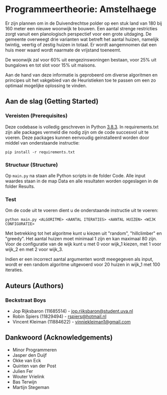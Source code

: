 # Programmeertheorie: Amstelhaege

Er zijn plannen om in de Duivendrechtse polder op een stuk land van 180 bij 160 meter een nieuwe woonwijk te bouwen. Een aantal strenge restricties zorgt vanuit een planologisch perspectief voor een grote uitdaging. De gemeente overweegt drie varianten wat betreft het aantal huizen, namelijk twintig, veertig of zestig huizen in totaal. Er wordt aangemnomen dat een huis meer waard wordt naarmate de vrijstand toeneemt.

De woonwijk zal voor 60% uit eengezinswoningen bestaan, voor 25% uit bungalows en tot slot voor 15% uit maisons.

Aan de hand van deze informatie is geprobeerd om diverse algoritmen en principes uit het vakgebied van de Heuristieken toe te passen om een zo optimaal mogelijke oplossing te vinden.

## Aan de slag (Getting Started)

### Vereisten (Prerequisites)

Deze codebase is volledig geschreven in Python [3.8.3](https://www.python.org/downloads/). In requirements.txt zijn alle packages vermeld die nodig zijn om de code succesvol uit te voeren. Deze packages kunnen eenvoudig geinstalleerd worden door middel van onderstaande instructie:

```
pip install -r requirements.txt
```

### Structuur (Structure)

Op `main.py` na staan alle Python scripts in de folder Code. Alle input waardes staan in de map Data en alle resultaten worden opgeslagen in de folder Results.

### Test

Om de code uit te voeren dient u de onderstaande instructie uit te voeren:

```
python main.py <ALGORITME> <AANTAL ITERATIES> <AANTAL HUIZEN> <WIJK CONFIGURATIE>
```

Met betrekking tot het algoritme kunt u kiezen uit "random", "hillclimber" en "greedy". Het aantal huizen moet minimaal 1 zijn en kan maximaal 80 zijn. Voor de configuratie van de wijk kunt u met 0 voor wijk_1 kiezen, met 1 voor wijk_2 en met 2 voor wijk_3.

Indien er een incorrect aantal argumenten wordt meegegeven als input, wordt er een random algoritme uitgevoerd voor 20 huizen in wijk_1 met 100 iteraties.

## Auteurs (Authors)

### Beckstraat Boys

* Jop Rijksbaron (11685514) - jop.rijksbaron@student.uva.nl
* Robin Spiers (11829494) - rspiers@hotmail.nl
* Vincent Kleiman (11884622) - vinniekleiman1@gmail.com

## Dankwoord (Acknowledgements)

* Minor Programmeren
* Jasper den Duijf
* Okke van Eck
* Quinten van der Post
* Julien Fer
* Wouter Vrielink
* Bas Terwijn
* Martijn Stegeman
